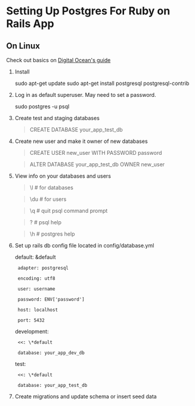 # Setting Up Postgres For Ruby on Rails App 
## On Linux 

Check out basics on [Digital Ocean's guide](https://www.digitalocean.com/community/tutorials/how-to-install-and-use-postgresql-on-ubuntu-14-04)

1. Install 

	sudo apt-get update
	sudo apt-get install postgresql postgresql-contrib 

2. Log in as default superuser. May need to set a password.

	sudo postgres -u psql

3. Create test and staging databases 

	> CREATE DATABASE your\_app\_test\_db 

4. Create new user and make it owner of new databases 

	> CREATE USER new_user WITH PASSWORD password
	
	> ALTER DATABASE your\_app\_test\_db OWNER new_user

5. View info on your databases and users 

    > \l # for databases
    
    > \du # for users
    
    > \q # quit psql command prompt
    
    > \? # psql help 
    
    > \h # postgres help 

6. Set up rails db config file located in config/database.yml

    default: &default
        
        adapter: postgresql
        
        encoding: utf8
        
        user: username
        
        password: ENV['password'] 
        
        host: localhost
        
        port: 5432

    development:
        
        <<: \*default
        
        database: your_app_dev_db

    test:
        
        <<: \*default
        
        database: your_app_test_db

7. Create migrations and update schema or insert seed data

